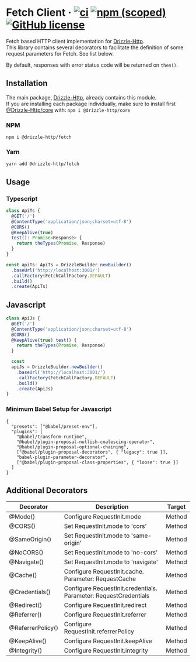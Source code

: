 # Fetch Client &middot; [![ci](https://github.com/vitorsalgado/drizzle-http/workflows/ci/badge.svg)](https://github.com/vitorsalgado/drizzle-http/actions) [![npm (scoped)](https://img.shields.io/npm/v/@drizzle-http/fetch)](https://www.npmjs.com/package/@drizzle-http/fetch) [![GitHub license](https://img.shields.io/badge/license-MIT-blue.svg)](https://github.com/vitorsalgado/drizzle-http/blob/main/LICENSE)

Fetch based HTTP client implementation for [Drizzle-Http](https://github.com/vitorsalgado/drizzle-http).  
This library contains several decorators to facilitate the definition of some request parameters for Fetch. See list
below.

By default, responses with error status code will be returned on `then()`.

## Installation

The main package, [Drizzle-Http](https://www.npmjs.com/package/drizzle-http), already contains this module.  
If you are installing each package individually, make sure to install
first [@Drizzle-Http/core](https://www.npmjs.com/package/@drizzle-http/core) with: `npm i @drizzle-http/core`

### NPM

```
npm i @drizzle-http/fetch
```

### Yarn

```
yarn add @drizzle-http/fetch
```

## Usage

### Typescript

```typescript
class ApiTs {
  @GET('/')
  @ContentType('application/json;charset=utf-8')
  @CORS()
  @KeepAlive(true)
  test(): Promise<Response> {
    return theTypes(Promise, Response)
  }
}

const apiTs: ApiTs = DrizzleBuilder.newBuilder()
  .baseUrl('http://localhost:3001/')
  .callFactory(FetchCallFactory.DEFAULT)
  .build()
  .create(ApiTs)
```

## Javascript

```javascript
class ApiJs {
  @GET('/')
  @ContentType('application/json;charset=utf-8')
  @CORS()
  @KeepAlive(true) test() {
    return theTypes(Promise, Response)
  }

  const
  apiJs = DrizzleBuilder.newBuilder()
    .baseUrl('http://localhost:3001/')
    .callFactory(FetchCallFactory.DEFAULT)
    .build()
    .create(ApiJs)
}

```

### Minimum Babel Setup for Javascript

```
{
  "presets": ["@babel/preset-env"],
  "plugins": [
    "@babel/transform-runtime",
    "@babel/plugin-proposal-nullish-coalescing-operator",
    "@babel/plugin-proposal-optional-chaining",
    ["@babel/plugin-proposal-decorators", { "legacy": true }],
    "babel-plugin-parameter-decorator",
    ["@babel/plugin-proposal-class-properties", { "loose": true }]
  ]
}
```

## Additional Decorators

| Decorator      | Description | Target |
| -------------- | ----------- | ------ |
| @Mode()         | Configure RequestInit.mode       | Method | 
| @CORS()         | Set RequestInit.mode to 'cors'      | Method | 
| @SameOrigin()         | Set RequestInit.mode to 'same-origin'      | Method |
| @NoCORS()         | Set RequestInit.mode to 'no-cors'      | Method |
| @Navigate()         | Set RequestInit.mode to 'navigate'      | Method |
| @Cache()         | Configure RequestInit.cache. Parameter: RequestCache      | Method |
| @Credentials()         | Configure RequestInit.credentials. Parameter: RequestCredentials     | Method |
| @Redirect()         | Configure RequestInit.redirect      | Method |
| @Referrer()         | Configure RequestInit.referrer      | Method |
| @ReferrerPolicy()         | Configure RequestInit.referrerPolicy      | Method |
| @KeepAlive()         | Configure RequestInit.keepAlive      | Method |
| @Integrity()         | Configure RequestInit.integrity      | Method |

